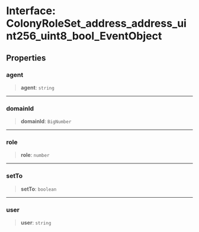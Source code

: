 # Interface: ColonyRoleSet\_address\_address\_uint256\_uint8\_bool\_EventObject

## Properties

### agent

> **agent**: `string`

***

### domainId

> **domainId**: `BigNumber`

***

### role

> **role**: `number`

***

### setTo

> **setTo**: `boolean`

***

### user

> **user**: `string`
